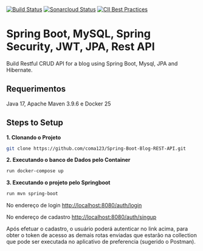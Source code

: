[![Build Status](https://travis-ci.com/coma123/Spring-Boot-Blog-REST-API.svg?branch=development)](https://travis-ci.com/coma123/Spring-Boot-Blog-REST-API) [![Sonarcloud Status](https://sonarcloud.io/api/project_badges/measure?project=coma123_Spring-Boot-Blog-REST-API&metric=alert_status)](https://sonarcloud.io/dashboard?id=coma123_Spring-Boot-Blog-REST-API) [![CII Best Practices](https://bestpractices.coreinfrastructure.org/projects/3706/badge)](https://bestpractices.coreinfrastructure.org/projects/3706)

# Spring Boot, MySQL, Spring Security, JWT, JPA, Rest API

Build Restful CRUD API for a blog using Spring Boot, Mysql, JPA and Hibernate.


## Requerimentos

Java 17, Apache Maven 3.9.6 e Docker 25


## Steps to Setup

**1. Clonando o Projeto**

```bash
git clone https://github.com/coma123/Spring-Boot-Blog-REST-API.git
```

**2. Executando o banco de Dados pelo Container**
```bash
run docker-compose up 

```
**3. Executando o projeto pelo Springboot**
```bash
run mvn spring-boot

```

No endereço de login <http://localhost:8080/auth/login>

No endereço de cadastro <http://localhost:8080/auth/singup>

Após efetuar o cadastro, o usuário poderá autenticar no link acima, para obter o token de acesso as demais rotas enviadas que estarão
na collection que pode ser executada no aplicativo de preferencia (sugerido o Postman). 

